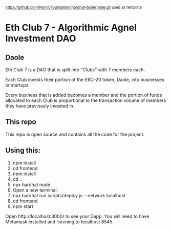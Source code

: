 <sup>https://github.com/NomicFoundation/hardhat-boilerplate.git used as template</sup>

# Eth Club 7 - Algorithmic Agnel Investment DAO
## Daole

Eth Club 7 is a DAO that is split into "Clubs" with 7 members each. 

Each Club invests their portion of the ERC-20 token, Daole, into businesses or startups.

Every business that is added becomes a member and the portion of funds allocated to each Club is proportional to the transaction volume of members they have previously invested in.


## This repo

This repo is open source and contains all the code for the project.

## Using this:

1. npm install
2. cd frontend
3. npm install
4. cd ..
5. npx hardhat node
6. Open a new terminal:
7. npx hardhat run scripts/deploy.js --network localhost
8. cd frontend
9. npm start

Open http://localhost:3000/ to see your Dapp. You will need to have Metamask installed and listening to localhost 8545.

